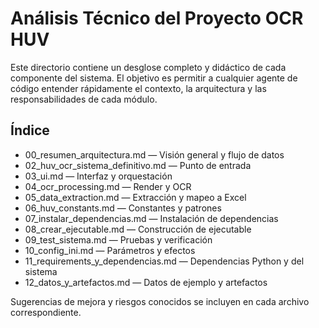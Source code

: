 # Análisis Técnico del Proyecto OCR HUV

Este directorio contiene un desglose completo y didáctico de cada componente del sistema. El objetivo es permitir a cualquier agente de código entender rápidamente el contexto, la arquitectura y las responsabilidades de cada módulo.

## Índice
- 00_resumen_arquitectura.md — Visión general y flujo de datos
- 02_huv_ocr_sistema_definitivo.md — Punto de entrada
- 03_ui.md — Interfaz y orquestación
- 04_ocr_processing.md — Render y OCR
- 05_data_extraction.md — Extracción y mapeo a Excel
- 06_huv_constants.md — Constantes y patrones
- 07_instalar_dependencias.md — Instalación de dependencias
- 08_crear_ejecutable.md — Construcción de ejecutable
- 09_test_sistema.md — Pruebas y verificación
- 10_config_ini.md — Parámetros y efectos
- 11_requirements_y_dependencias.md — Dependencias Python y del sistema
- 12_datos_y_artefactos.md — Datos de ejemplo y artefactos

Sugerencias de mejora y riesgos conocidos se incluyen en cada archivo correspondiente.


